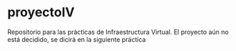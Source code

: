 # proyectoIV

Repositorio para las prácticas de Infraestructura Virtual.
El proyecto aún no está decidido, se dicirá en la siguiente práctica
